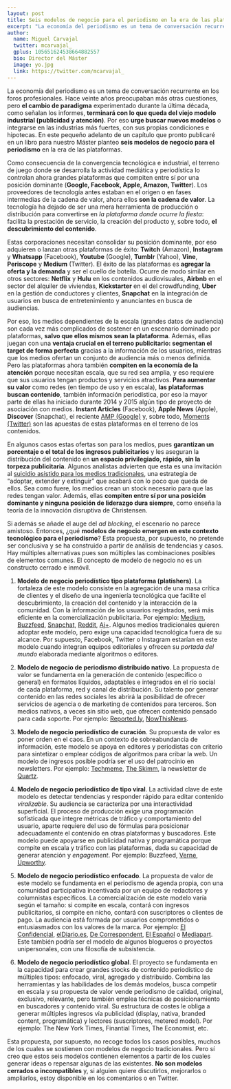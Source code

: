 ```yaml
---
layout: post
title: Seis modelos de negocio para el periodismo en la era de las plataformas
excerpt: "La economía del periodismo es un tema de conversación recurrente en los foros profesionales. Hace veinte años preocupaban más otras cuestiones, pero el cambio de paradigma experimentado durante la última década, como señalan los informes, terminará con lo que queda del viejo modelo industrial (publicidad y atención). Por eso urge buscar nuevos modelos o integrarse en las industrias más fuertes, con sus propias condiciones e hipotecas. En este pequeño adelanto de un capítulo que pronto publicaré en un libro para nuestro Máster planteo seis modelos de negocio para el periodismo en la era de las plataformas."
author:
  name: Miguel Carvajal
  twitter: mcarvajal_
  gplus: 105651624538664882557 
  bio: Director del Máster
  image: yo.jpg
  link: https://twitter.com/mcarvajal_
---
```

La economía del periodismo es un tema de conversación recurrente en los foros profesionales. Hace veinte años preocupaban más otras cuestiones, pero **el cambio de paradigma** experimentado durante la última década, como señalan los informes, **terminará con lo que queda del viejo modelo industrial (publicidad y atención)**. Por eso **urge buscar nuevos modelos** o integrarse en las industrias más fuertes, con sus propias condiciones e hipotecas. En este pequeño adelanto de un capítulo que pronto publicaré en un libro para nuestro Máster planteo **seis modelos de negocio para el periodismo** en la era de las plataformas. 

Como consecuencia de la convergencia tecnológica e industrial, el terreno de juego donde se desarrolla la actividad mediática y periodística lo controlan ahora grandes plataformas que compiten entre sí por una posición dominante (**Google, Facebook, Apple, Amazon, Twitter**). Los proveedores de tecnología antes estaban en el origen o en fases intermedias de la cadena de valor, ahora ellos **son la cadena de valor**. La tecnología ha dejado de ser una mera herramienta de producción o distribución para convertirse en _la plataforma donde ocurre la fiesta_: facilita la prestación de servicio, la creación del producto y, sobre todo, **el descubrimiento del contenido**. 

Estas corporaciones necesitan consolidar su posición dominante, por eso adquieren o lanzan otras plataformas de éxito: **Twitch** (Amazon), **Instagram** y **Whatsapp** (Facebook), **Youtube** (Google), **Tumblr** (Yahoo), **Vine**, **Periscope** y **Medium** (Twitter). El éxito de las plataformas es **agregar la oferta y la demanda** y ser el cuello de botella. Ocurre de modo similar en otros sectores: **Netflix** y **Hulu** en los contenidos audiovisuales, **Airbnb** en el sector del alquiler de viviendas, **Kickstarter** en el del crowdfunding, **Uber** en la gestión de conductores y clientes, **Snapchat** en la integración de usuarios en busca de entretenimiento y anunciantes en busca de audiencias.

Por eso, los medios dependientes de la escala (grandes datos de audiencia) son cada vez más complicados de sostener en un escenario dominado por plataformas, **salvo que ellos mismos sean la plataforma**. Además, ellas juegan con una **ventaja crucial en el terreno publicitario: segmentan el target de forma perfecta** gracias a la información de los usuarios, mientras que los medios ofertan un conjunto de audiencia más o menos definida. Pero las plataformas ahora también **compiten en la economía de la atención** porque necesitan escala, que su red sea amplia, y eso requiere que sus usuarios tengan productos y servicios atractivos. **Para aumentar su valor** como redes (en tiempo de uso y en escala), **las plataformas buscan contenido**, también información periodística, por eso la mayor parte de ellas ha iniciado durante 2014 y 2015 algún tipo de proyecto de asociación con medios. **Instant Articles** (Facebook), **Apple News** (Apple), **Discover** (Snapchat), el reciente [AMP (Google)](http://www.niemanlab.org/2015/10/get-ampd-heres-what-publishers-need-to-know-about-googles-new-plan-to-speed-up-your-website/) y, sobre todo, [Moments (Twitter)](https://stratechery.com/2015/twitters-moment/) son las apuestas de estas plataformas en el terreno de los contenidos.

En algunos casos estas ofertas son para los medios, pues **garantizan un porcentaje o el total de los ingresos publicitarios** y les aseguran la distribución del contenido en **un espacio privilegiado, rápido, sin la torpeza publicitaria**. Algunos analistas advierten que esta es una invitación al [suicidio asistido para los medios tradicionales](https://twitter.com/gallir/status/598475672001093632), una estrategia de “adoptar, extender y extinguir” que acabará con lo poco que queda de ellos. Sea como fuere, los medios crean un stock necesario para que las redes tengan valor. Además, ellas **compiten entre sí por una posición dominante y ninguna posición de liderazgo dura siempre**, como enseña la teoría de la innovación disruptiva de Christensen. 

Si además se añade el auge del _ad blocking_, el escenario no parece amistoso. Entonces, ¿qué **modelos de negocio emergen en este contexto tecnológico para el periodismo**? Esta propuesta, por supuesto, no pretende ser conclusiva y se ha construido a partir de análisis de tendencias y casos. Hay múltiples alternativas pues son múltiples las combinaciones posibles de elementos comunes. El concepto de modelo de negocio no es un constructo cerrado e inmóvil. 

1. **Modelo de negocio periodístico tipo plataforma (platishers)**. La fortaleza de este modelo consiste en la agregación de una masa crítica de clientes y el diseño de una ingeniería tecnológica que facilite el descubrimiento, la creación del contenido y la interacción de la comunidad. Con la información de los usuarios registrados, será más eficiente en la comercialización publicitaria. Por ejemplo: [Medium](https://medium.com/), [Buzzfeed](http://www.buzzfeed.com/?country=es), [Snapchat](http://blog.snapchat.com/post/109302961090/introducing-discover), [Reddit](https://www.reddit.com/r/news/), [Aj+](http://ajplus.net/). Algunos medios tradicionales quieren adoptar este modelo, pero exige una capacidad tecnológica fuera de su alcance. Por supuesto, Facebook, Twitter o Instagram estarían en este modelo cuando integran equipos editoriales y ofrecen su _portada del mundo_ elaborada mediante algoritmos o editores.

2. **Modelo de negocio de periodismo distribuido nativo**. La propuesta de valor se fundamenta en la generación de contenido (específico o general) en formatos líquidos, adaptables e integrados en el río social de cada plataforma, red y canal de distribución. Su talento por generar contenido en las redes sociales les abrirá la posibilidad de ofrecer servicios de agencia o de marketing de contenidos para terceros. Son medios nativos, a veces sin sitio web, que ofrecen contenido pensado para cada soporte. Por ejemplo: [Reported.ly](https://twitter.com/reportedly), [NowThisNews](https://nowthisnews.com/). 

3. **Modelo de negocio periodístico de curación**. Su propuesta de valor es poner orden en el caos. En un contexto de sobreabundancia de información, este modelo se apoya en editores y periodistas con criterio para sintetizar o emplear códigos de algoritmos para cribar la web. Un modelo de ingresos posible podría ser el uso del patrocinio en newsletters. Por ejemplo: [Techmeme](https://www.techmeme.com/), [The Skimm](http://www.theskimm.com/), la newsletter de [Quartz](http://www.qz.com/).

4. **Modelo de negocio periodístico de tipo viral**. La actividad clave de este modelo es detectar tendencias y responder rápido para editar contenido _viralizable_. Su audiencia se caracteriza por una interactividad superficial. El proceso de producción exige una programación sofisticada que integre métricas de tráfico y comportamiento del usuario, aparte requiere del uso de fórmulas para posicionar adecuadamente el contenido en otras plataformas y buscadores. Este modelo puede apoyarse en publicidad nativa y programática porque compite en escala y tráfico con las plataformas, dada su capacidad de generar atención y _engagement_. Por ejemplo: Buzzfeed, [Verne](http://verne.elpais.com/), [Upworthy](http://www.upworthy.com/).

5. **Modelo de negocio periodístico enfocado**. La propuesta de valor de este modelo se fundamenta en el periodismo de agenda propia, con una comunidad participativa incentivada por un equipo de redactores y columnistas específicos. La comercialización de este modelo varía según el tamaño: si compite en escala, contará con ingresos publicitarios, si compite en nicho, contará con suscriptores o clientes de pago. La audiencia está formada por usuarios comprometidos o entusiasmados con los valores de la marca. Por ejemplo: [El Confidencial](http://www.elconfidencial.com/), [elDiario.es](http://www.eldiario.es/), [De Correspondent](https://decorrespondent.nl/nieuw), [El Español](https://decorrespondent.nl/nieuw) o [Mediapart](http://www.mediapart.fr/). Este también podría ser el modelo de algunos blogueros o proyectos unipersonales, con una filosofía de subsistencia.

6. **Modelo de negocio periodístico global**. El proyecto se fundamenta en la capacidad para crear grandes stocks de contenido periodístico de múltiples tipos: enfocado, viral, agregado y distribuido. Combina las herramientas y las habilidades de los demás modelos, busca competir en escala y su propuesta de valor vende periodismo de calidad, original, exclusivo, relevante, pero también emplea técnicas de posicionamiento en buscadores y contenido viral. Su estructura de costes le obliga a generar múltiples ingresos vía publicidad (display, nativa, branded content, programática) y lectores (suscriptores, metered model). Por ejemplo: The New York Times, Finantial Times, The Economist, etc. 

Esta propuesta, por supuesto, no recoge todos los casos posibles, muchos de los cuales se sostienen con modelos de negocio tradicionales. Pero sí creo que estos seis modelos contienen elementos a partir de los cuales generar ideas o repensar algunas de las existentes. **No son modelos cerrados o incompatibles** y, si alguien quiere discutirlos, mejorarlos o ampliarlos, estoy disponible en los comentarios o en Twitter.